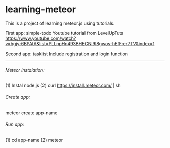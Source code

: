 # learning-meteor
This is a project of learning meteor.js using tutorials.

First app:
simple-todo
Youtube tutorial from LevelUpTuts
https://www.youtube.com/watch?v=hgjyr6BPAtA&list=PLLnpHn493BHECNl9I8gwos-hEfFrer7TV&index=1

Second app:
tasklist
Include registration and login function

---------------------------
###### Meteor instalation:
(1) Instal node.js
(2) curl https://install.meteor.com/ | sh

###### Create app:
meteor create app-name

###### Run app:
(1) cd app-name
(2) meteor
